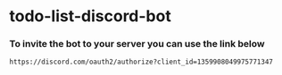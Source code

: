 # todo-list-discord-bot

### To invite the bot to your server you can use the link below
```
https://discord.com/oauth2/authorize?client_id=1359908049975771347
```
